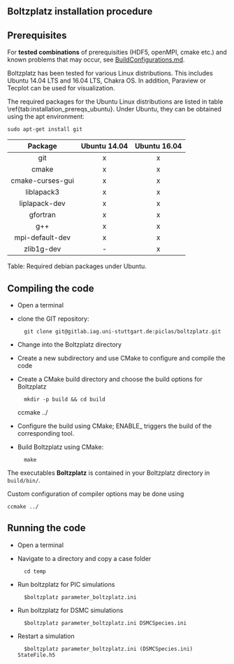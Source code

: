 ## Boltzplatz installation procedure

## Prerequisites

For **tested combinations** of prerequisities (HDF5, openMPI, cmake etc.) and known problems that may occur, see [BuildConfigurations.md](BuildConfigurations.md).

Boltzplatz has been tested for various Linux distributions. This includes Ubuntu 14.04 LTS and 16.04 LTS, Chakra OS. In addition, Paraview or Tecplot can be used for visualization.

The required packages for the Ubuntu Linux distributions are listed in table \ref{tab:installation_prereqs_ubuntu}. Under Ubuntu, they can be obtained using the apt environment:

    sudo apt-get install git
    

| Package          | Ubuntu 14.04    | Ubuntu 16.04    |
|:----------------:|:---------------:|:---------------:|
| git              | x               |      x          |
| cmake            | x               |      x          |
| cmake-curses-gui | x               |      x          |
| liblapack3       | x               |      x          |
| liplapack-dev    | x               |      x          |
| gfortran         | x               |      x          |
| g++              | x               |      x          |
|  mpi-default-dev | x               |      x          |
| zlib1g-dev       | -               |      x          |

Table: Required debian packages under Ubuntu.


## Compiling the code

* Open a terminal
* clone the GIT repository: 

		git clone git@gitlab.iag.uni-stuttgart.de:piclas/boltzplatz.git

* Change into the Boltzplatz directory
* Create a new subdirectory and use CMake to configure and compile the code
* Create a CMake build directory and choose the build options for Boltzplatz

		mkdir -p build && cd build 
    ccmake ../

* Configure the build using CMake; ENABLE_ triggers the build of the corresponding tool.
* Build Boltzplatz using CMake:

		make

The executables **Boltzplatz** is contained in your Boltzplatz directory in `build/bin/`.

Custom configuration of compiler options may be done using

    ccmake ../

## Running the code

* Open a terminal
* Navigate to a directory and copy a case folder 

        cd temp

* Run boltzplatz for PIC simulations

        $boltzplatz parameter_boltzplatz.ini

* Run boltzplatz for DSMC simulations

        $boltzplatz parameter_boltzplatz.ini DSMCSpecies.ini

* Restart a simulation

        $boltzplatz parameter_boltzplatz.ini (DSMCSpecies.ini)  StateFile.h5

